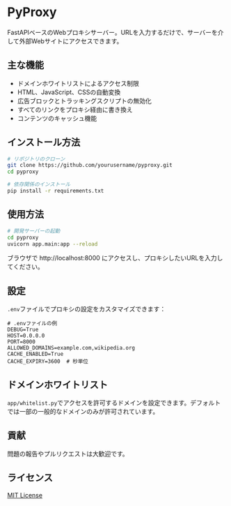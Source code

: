 # PyProxy

FastAPIベースのWebプロキシサーバー。URLを入力するだけで、サーバーを介して外部Webサイトにアクセスできます。

## 主な機能

- ドメインホワイトリストによるアクセス制限
- HTML、JavaScript、CSSの自動変換
- 広告ブロックとトラッキングスクリプトの無効化
- すべてのリンクをプロキシ経由に書き換え
- コンテンツのキャッシュ機能

## インストール方法

```bash
# リポジトリのクローン
git clone https://github.com/yourusername/pyproxy.git
cd pyproxy

# 依存関係のインストール
pip install -r requirements.txt
```

## 使用方法

```bash
# 開発サーバーの起動
cd pyproxy
uvicorn app.main:app --reload
```

ブラウザで http://localhost:8000 にアクセスし、プロキシしたいURLを入力してください。

## 設定

`.env`ファイルでプロキシの設定をカスタマイズできます：

```
# .envファイルの例
DEBUG=True
HOST=0.0.0.0
PORT=8000
ALLOWED_DOMAINS=example.com,wikipedia.org
CACHE_ENABLED=True
CACHE_EXPIRY=3600  # 秒単位
```

## ドメインホワイトリスト

`app/whitelist.py`でアクセスを許可するドメインを設定できます。デフォルトでは一部の一般的なドメインのみが許可されています。

## 貢献

問題の報告やプルリクエストは大歓迎です。

## ライセンス

[MIT License](LICENSE)
